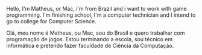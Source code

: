 Hello, I'm Matheus, or Mac, i'm from Brazil and i want to work with game programming.
I'm finishing school, I'm a computer technician and I intend to go to college for Computer Science.

Olá, meu nome é Matheus, ou Mac, sou do Brasil e quero trabalhar com programação de jogos.
Estou terminando a escola, sou técnico em informática e pretendo fazer faculdade de Ciência da Computação.
